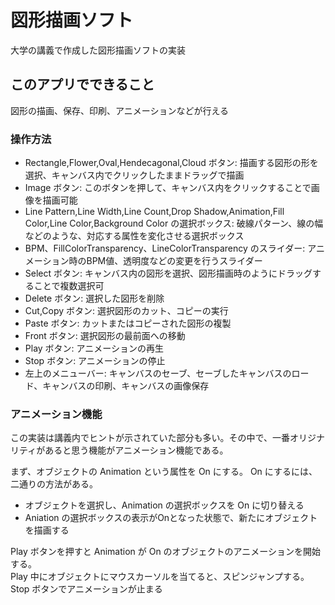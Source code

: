 # 図形描画ソフト
大学の講義で作成した図形描画ソフトの実装

## このアプリでできること
図形の描画、保存、印刷、アニメーションなどが行える

### 操作方法
- Rectangle,Flower,Oval,Hendecagonal,Cloud ボタン: 描画する図形の形を選択、キャンバス内でクリックしたままドラッグで描画  
- Image ボタン: このボタンを押して、キャンバス内をクリックすることで画像を描画可能  
- Line Pattern,Line Width,Line Count,Drop Shadow,Animation,Fill Color,Line Color,Background Color の選択ボックス: 破線パターン、線の幅などのような、対応する属性を変化させる選択ボックス  
- BPM、FillColorTransparency、LineColorTransparency のスライダー: アニメーション時のBPM値、透明度などの変更を行うスライダー
- Select ボタン: キャンバス内の図形を選択、図形描画時のようにドラッグすることで複数選択可
- Delete ボタン: 選択した図形を削除
- Cut,Copy ボタン: 選択図形のカット、コピーの実行
- Paste ボタン: カットまたはコピーされた図形の複製
- Front ボタン: 選択図形の最前面への移動
- Play ボタン: アニメーションの再生
- Stop ボタン: アニメーションの停止
- 左上のメニューバー: キャンバスのセーブ、セーブしたキャンバスのロード、キャンバスの印刷、キャンバスの画像保存

### アニメーション機能
この実装は講義内でヒントが示されていた部分も多い。その中で、一番オリジナリティがあると思う機能がアニメーション機能である。

まず、オブジェクトの Animation という属性を On にする。 On にするには、二通りの方法がある。
- オブジェクトを選択し、Animation の選択ボックスを On に切り替える
- Aniation の選択ボックスの表示がOnとなった状態で、新たにオブジェクトを描画する

Play ボタンを押すと Animation が On のオブジェクトのアニメーションを開始する。  
Play 中にオブジェクトにマウスカーソルを当てると、スピンジャンプする。
Stop ボタンでアニメーションが止まる
